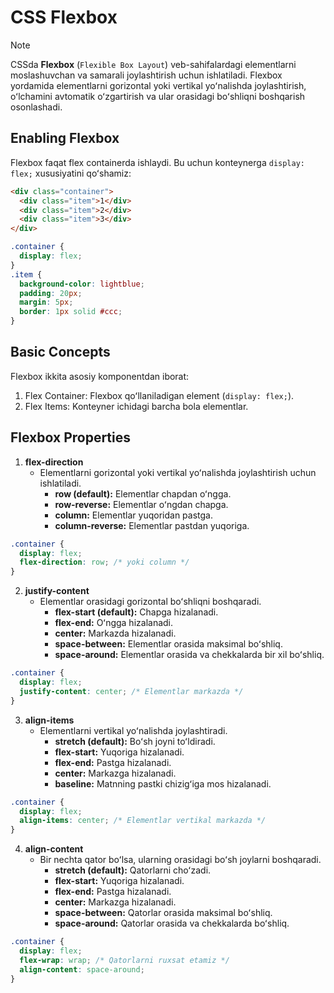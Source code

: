 # CSS Flexbox

> [!NOTE]
> CSSda **Flexbox** (`Flexible Box Layout`) veb-sahifalardagi elementlarni moslashuvchan va samarali joylashtirish uchun ishlatiladi. Flexbox yordamida elementlarni gorizontal yoki vertikal yoʻnalishda joylashtirish, oʻlchamini avtomatik oʻzgartirish va ular orasidagi boʻshliqni boshqarish osonlashadi.

## Enabling Flexbox

Flexbox faqat flex containerda ishlaydi. Bu uchun konteynerga `display: flex;` xususiyatini qoʻshamiz:

```html
<div class="container">
  <div class="item">1</div>
  <div class="item">2</div>
  <div class="item">3</div>
</div>
```

```css
.container {
  display: flex;
}
.item {
  background-color: lightblue;
  padding: 20px;
  margin: 5px;
  border: 1px solid #ccc;
}
```

## Basic Concepts

Flexbox ikkita asosiy komponentdan iborat:

1. Flex Container: Flexbox qoʻllaniladigan element (`display: flex;`).
2. Flex Items: Konteyner ichidagi barcha bola elementlar.

## Flexbox Properties

1. **flex-direction**
    - Elementlarni gorizontal yoki vertikal yoʻnalishda joylashtirish uchun ishlatiladi.
      - **row (default):** Elementlar chapdan oʻngga.
      - **row-reverse:** Elementlar oʻngdan chapga.
      - **column:** Elementlar yuqoridan pastga.
      - **column-reverse:** Elementlar pastdan yuqoriga.

```css
.container {
  display: flex;
  flex-direction: row; /* yoki column */
}
```

2. **justify-content**
    - Elementlar orasidagi gorizontal boʻshliqni boshqaradi.
      - **flex-start (default):** Chapga hizalanadi.
      - **flex-end:** Oʻngga hizalanadi.
      - **center:** Markazda hizalanadi.
      - **space-between:** Elementlar orasida maksimal boʻshliq.
      - **space-around:** Elementlar orasida va chekkalarda bir xil boʻshliq.

```css
.container {
  display: flex;
  justify-content: center; /* Elementlar markazda */
}
```

3. **align-items**
    - Elementlarni vertikal yoʻnalishda joylashtiradi.
      - **stretch (default):** Boʻsh joyni toʻldiradi.
      - **flex-start:** Yuqoriga hizalanadi.
      - **flex-end:** Pastga hizalanadi.
      - **center:** Markazga hizalanadi.
      - **baseline:** Matnning pastki chizigʻiga mos hizalanadi.

```css
.container {
  display: flex;
  align-items: center; /* Elementlar vertikal markazda */
}
```

4. **align-content**
    - Bir nechta qator boʻlsa, ularning orasidagi boʻsh joylarni boshqaradi.
      - **stretch (default):** Qatorlarni choʻzadi.
      - **flex-start:** Yuqoriga hizalanadi.
      - **flex-end:** Pastga hizalanadi.
      - **center:** Markazga hizalanadi.
      - **space-between:** Qatorlar orasida maksimal boʻshliq.
      - **space-around:** Qatorlar orasida va chekkalarda boʻshliq.

```css
.container {
  display: flex;
  flex-wrap: wrap; /* Qatorlarni ruxsat etamiz */
  align-content: space-around;
}
```